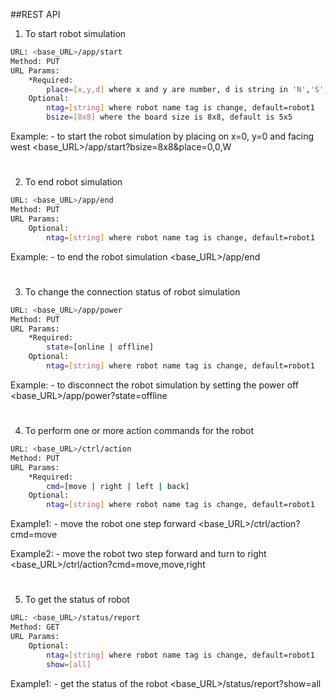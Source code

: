 ##REST API

1) To start robot simulation
```sh
URL: <base_URL>/app/start
Method: PUT
URL Params: 
    *Required:
        place=[x,y,d] where x and y are number, d is string in 'N','S','E','W'
    Optional:
        ntag=[string] where robot name tag is change, default=robot1 
        bsize=[8x8] where the board size is 8x8, default is 5x5
```
Example: - to start the robot simulation by placing on x=0, y=0 and facing west 
<base_URL>/app/start?bsize=8x8&place=0,0,W

#
2) To end robot simulation
```sh
URL: <base_URL>/app/end
Method: PUT
URL Params: 
    Optional:
        ntag=[string] where robot name tag is change, default=robot1 
```
Example: - to end the robot simulation 
<base_URL>/app/end

#
3) To change the connection status of robot simulation
```sh
URL: <base_URL>/app/power
Method: PUT
URL Params: 
    *Required:
        state=[online | offline]
    Optional:
        ntag=[string] where robot name tag is change, default=robot1
```
Example: - to disconnect the robot simulation by setting the power off
<base_URL>/app/power?state=offline

#
4) To perform one or more action commands for the robot
```sh
URL: <base_URL>/ctrl/action
Method: PUT
URL Params: 
    *Required:
        cmd=[move | right | left | back]
    Optional:
        ntag=[string] where robot name tag is change, default=robot1
```
Example1: - move the robot one step forward
<base_URL>/ctrl/action?cmd=move

Example2: - move the robot two step forward and turn to right
<base_URL>/ctrl/action?cmd=move,move,right

#
5) To get the status of robot
```sh
URL: <base_URL>/status/report
Method: GET
URL Params: 
    Optional:
        ntag=[string] where robot name tag is change, default=robot1
        show=[all]
```
Example1: - get the status of the robot
<base_URL>/status/report?show=all


